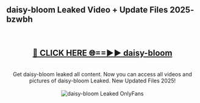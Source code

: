 <h2>daisy-bloom Leaked Video + Update Files 2025- bzwbh</h2>
<br>
<div align="center">
<h2><a href="https://libra.edu.pl?daisy-bloom" rel="nofollow">🔴 CLICK HERE 🌐==►► daisy-bloom</a></h2>
<br>
Get daisy-bloom leaked all content. Now you can access all videos and pictures of daisy-bloom Leaked. New Updated Files 2025!
<br>
<br>
<a href="https://libra.edu.pl?daisy-bloom" rel="nofollow" data-target="animated-image.originalLink"><img src="https://i.ibb.co.com/WyWwxjT/player-gif2.gif" alt="daisy-bloom Leaked OnlyFans" style="max-width: 100%; display: inline-block;" data-target="animated-image.originalImage"></a>
</div>
<br>